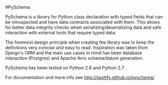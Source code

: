 #PySchema

PySchema is a library for Python class declaration with typed fields that can be introspected and have data contracts associated with them. This allows for better data integrity checks when serializing/deserializing data and safe interaction with external tools that require typed data.

The foremost design principle when creating the library was to keep the definitions very concise and easy to read. Inspiration was taken from Django's ORM and the main use cases in mind has been database interaction (Postgres) and Apache Avro schema/datum generation.

PySchema has been tested on Python 2.6 and Python 2.7

For documentation and more info see http://spotify.github.io/pyschema/
